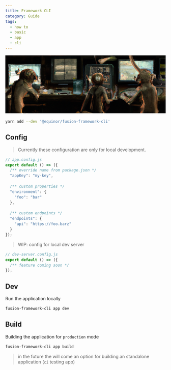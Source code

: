 ```yaml
---
title: Framework CLI
category: Guide
tags:
  - how to
  - basic
  - app
  - cli
---
```


![CLI](./cli.png)

<ModuleBadge module="cli" />

```sh
yarn add --dev '@equinor/fusion-framework-cli'
```

## Config

> Currently these configuration are only for local development.

```js
// app.config.js
export default () => ({
  /** override name from package.json */
  "appKey": "my-key",

  /** custom properties */
  "environment": {
    "foo": "bar"
  },

  /** custom endpoints */
  "endpoints": {
    "api": "https://foo.barz"
  }
});
```

> WIP: config for local dev server
```js
// dev-server.config.js
export default () => ({
  /** feature coming soon */
});
```


## Dev

Run the application locally

```sh
fusion-framework-cli app dev
```

## Build

Building the application for `production` mode

```sh
fusion-framework-cli app build
```

> in the future the will come an option for building an standalone application (`ci` testing app)